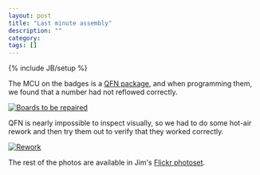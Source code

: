 ```yaml
---
layout: post
title: "Last minute assembly"
description: ""
category: 
tags: []
---
```

{% include JB/setup %}

The MCU on the badges is a [QFN package](http://en.wikipedia.org/wiki/Quad-flat_no-leads_package), and when programming them, we found that a number had not reflowed correctly.  

[![Boards to be repaired](/badges/rework_queue.jpg)](http://www.flickr.com/photos/59045596@N03/8688894296/)

QFN is nearly impossible to inspect visually, so we had to do some hot-air rework and then try them out to verify that they worked correctly.

[![Rework](/badges/rework.jpg)](http://www.flickr.com/photos/59045596@N03/8688894478/)

The rest of the photos are available in Jim's [Flickr photoset](http://www.flickr.com/photos/59045596@N03/sets/72157633369642828/with/8688894478/).

